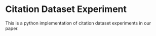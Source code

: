 # Citation Dataset Experiment

This is a python implementation of citation dataset experiments in our paper.


